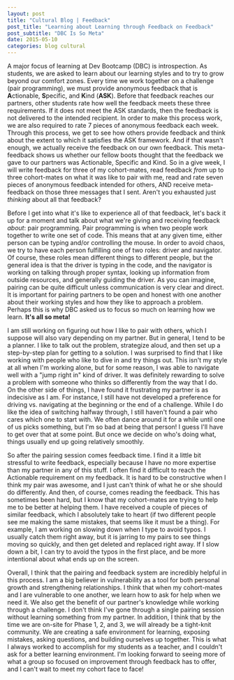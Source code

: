 ```yaml
---
layout: post
title: "Cultural Blog | Feedback"
post_title: "Learning about Learning through Feedback on Feedback"
post_subtitle: "DBC Is So Meta"
date: 2015-05-10
categories: blog cultural
---
```


A major focus of learning at Dev Bootcamp (DBC) is introspection. As students, we are asked to learn about our learning styles and to try to grow beyond our comfort zones. Every time we work together on a challenge (pair programming), we must provide anonymous feedback that is <b>A</b>ctionable, <b>S</b>pecific, and <b>K</b>ind (<b>ASK</b>). Before that feedback reaches our partners, other students rate how well the feedback meets these three requirements. If it does not meet the ASK standards, then the feedback is not delivered to the intended recipient. In order to make this process work, we are also required to rate 7 pieces of anonymous feedback each week. Through this process, we get to see how others provide feedback and think about the extent to which it satisfies the ASK framework. And if that wasn't enough, we actually receive the feedback on our own feedback. This meta-feedback shows us whether our fellow boots thought that the feedback we gave to our partners was Actionable, Specific and Kind. So in a give week, I will write feedback for three of my cohort-mates, read feedback <i>from</i> up to three cohort-mates on what it was like to pair with me, read and rate seven pieces of anonymous feedback intended for others, AND receive meta-feedback on those three messages that I sent. Aren't you exhausted just <i>thinking</i> about all that feedback?

Before I get into what it's like to experience all of that feedback, let's back it up for a moment and talk about what we're giving and receiving feedback <i>about</i>: pair programming. Pair programming is when two people work together to write one set of code. This means that at any given time, either person can be typing and/or controlling the mouse. In order to avoid chaos, we try to have each person fulfilling one of two roles: driver and navigator. Of course, these roles mean different things to different people, but the general idea is that the driver is typing in the code, and the navigator is working on talking through proper syntax, looking up information from outside resources, and generally guiding the driver. As you can imagine, pairing can be quite difficult unless communication is very clear and direct. It is important for pairing partners to be open and honest with one another about their working styles and how they like to approach a problem. Perhaps this is why DBC asked us to focus so much on learning how we learn. <b>It's all so meta!</b>

I am still working on figuring out how I like to pair with others, which I suppose will also vary depending on my partner. But in general, I tend to be a planner. I like to talk out the problem, strategize aloud, and then set up a step-by-step plan for getting to a solution. I was surprised to find that I like working with people who like to dive in and try things out. This isn't my style at all when I'm working alone, but for some reason, I was able to navigate well with a "jump right in" kind of driver. It was definitely rewarding to solve a problem with someone who thinks so differently from the way that I do. On the other side of things, I have found it frustrating my partner is as indecisive as I am. For instance, I still have not developed a preference for driving vs. navigating at the beginning or the end of a challenge. While I do like the idea of switching halfway through, I still haven't found a pair who cares which one to start with. We often dance around it for a while until one of us picks something, but I'm so bad at being that person! I guess I'll have to get over that at some point. But once we decide on who's doing what, things usually end up going relatively smoothly.

So after the pairing session comes feedback time. I find it a little bit stressful to write feedback, especially because I have no more expertise than my partner in any of this stuff. I often find it difficult to reach the Actionable requirement on my feedback. It is hard to be constructive when I think my pair was awesome, and I just can't think of what he or she should do differently. And then, of course, comes reading the feedback. This has sometimes been hard, but I know that my cohort-mates are trying to help me to be better at helping them. I have received a couple of pieces of similar feedback, which I absolutely take to heart (if two different people see me making the same mistakes, that seems like it must be a thing). For example, I am working on slowing down when I type to avoid typos. I usually catch them right away, but it is jarring to my pairs to see things moving so quickly, and then get deleted and replaced right away. If I slow down a bit, I can try to avoid the typos in the first place, and be more intentional about what ends up on the screen.

Overall, I think that the pairing and feedback system are incredibly helpful in this process. I am a big believer in vulnerability as a tool for both personal growth and strengthening relationships. I think that when my cohort-mates and I are vulnerable to one another, we learn how to ask for help when we need it. We also get the benefit of our partner's knowledge while working through a challenge. I don't think I've gone through a single pairing session without learning something from my partner. In addition, I think that by the time we are on-site for Phase 1, 2, and 3, we will already be a tight-knit community. We are creating a safe environment for learning, exposing mistakes, asking questions, and building ourselves up together. This is what I always worked to accomplish for my students as a teacher, and I couldn't ask for a better learning environment. I'm looking forward to seeing more of what a group so focused on improvement through feedback has to offer, and I can't wait to meet my cohort face to face!
